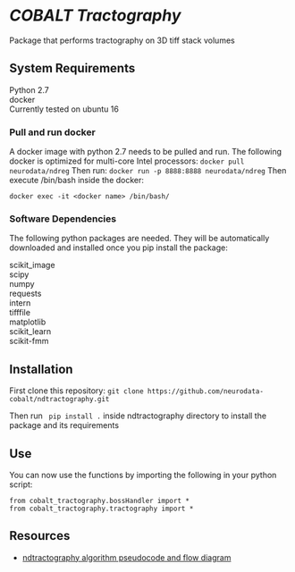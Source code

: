 # _COBALT Tractography_
Package that performs tractography on 3D tiff stack volumes

## System Requirements
Python 2.7 <br/>
docker <br/>
Currently tested on ubuntu 16

### Pull and run docker
A docker image with python 2.7 needs to be pulled and run. The following docker is optimized for multi-core Intel processors:
```docker pull neurodata/ndreg```
Then run:
```docker run -p 8888:8888 neurodata/ndreg```
Then execute /bin/bash inside the docker:
```
docker exec -it <docker name> /bin/bash/
```

### Software Dependencies
The following python packages are needed. They will be automatically downloaded and installed once you pip install the package:

scikit_image <br/>
scipy <br/>
numpy <br/>
requests <br/>
intern <br/>
tifffile<br/>
matplotlib <br/>
scikit_learn <br/>
scikit-fmm <br/>

## Installation
First clone this repository:
```git clone https://github.com/neurodata-cobalt/ndtractography.git```

Then run ``` pip install .``` inside ndtractography directory to install the package and its requirements

## Use
You can now use the functions by importing the following in your python script:
```
from cobalt_tractography.bossHandler import *
from cobalt_tractography.tractography import *
```

## Resources
* [ndtractography algorithm pseudocode and flow diagram](https://github.com/neurodata-cobalt/ndtractography/wiki)
